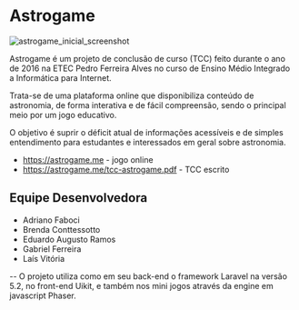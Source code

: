 # Astrogame
![astrogame_inicial_screenshot](https://cloud.githubusercontent.com/assets/5942637/18272762/0593c1b6-7410-11e6-8ac3-cd9aa4681a97.png)

Astrogame é um projeto de conclusão de curso (TCC) feito durante o ano de 2016 na ETEC Pedro Ferreira Alves no curso de Ensino Médio Integrado a Informática para Internet.

Trata-se de uma plataforma online que disponibiliza conteúdo de astronomia, de forma interativa e de fácil compreensão, sendo o principal meio por um jogo educativo.

O objetivo é suprir o déficit atual de informações acessíveis e de simples entendimento para estudantes e interessados em geral sobre astronomia.

- https://astrogame.me - jogo online
- https://astrogame.me/tcc-astrogame.pdf - TCC escrito

## Equipe Desenvolvedora
- Adriano Faboci
- Brenda Conttessotto
- Eduardo Augusto Ramos
- Gabriel Ferreira
- Laís Vitória

--
O projeto utiliza como em seu back-end o framework Laravel na versão 5.2, no front-end Uikit, e também nos mini jogos através da engine em javascript Phaser.
